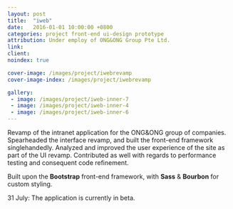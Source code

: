```yaml
---
layout: post
title:  "iweb"
date:   2016-01-01 10:00:00 +0800
categories: project front-end ui-design prototype
attribution: Under employ of ONG&ONG Group Pte Ltd.
link: 
client:
noindex: true

cover-image: /images/project/iwebrevamp
cover-image-index: /images/project/iwebrevamp

gallery:
 - image: /images/project/iweb-inner-7
 - image: /images/project/iweb-inner-4
 - image: /images/project/iweb-inner-6
---
```


Revamp of the intranet application for the ONG&ONG group of companies. Spearheaded the interface revamp, and built the front-end framework singlehandedly. Analyzed and improved the user experience of the site as part of the UI revamp. Contributed as well with regards to performance testing and consequent code refinement.

Built upon the **Bootstrap** front-end framework, with **Sass** & **Bourbon** for custom styling.

31 July: The application is currently in beta. 